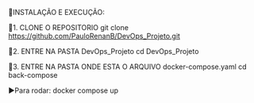 🚀INSTALAÇÃO E EXECUÇÃO: 



🔁1. CLONE O REPOSITORIO
   git clone https://github.com/PauloRenanB/DevOps_Projeto.git
   
   
📁2. ENTRE NA PASTA DevOps_Projeto
   cd DevOps_Projeto
   
   
📁3. ENTRE NA PASTA ONDE ESTA O ARQUIVO docker-compose.yaml
   cd back-compose
   

▶️Para rodar:
docker compose up
